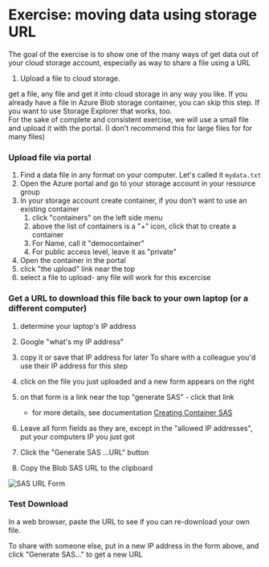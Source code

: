 # Exercise: moving data using storage URL

The goal of the exercise is to show one of the many ways of get data out of your cloud storage account, 
especially as way to share a file using a URL

1. Upload a file to cloud storage. 

get a file, any file and get it into cloud storage in any way you like.  If you already have a file in 
Azure Blob storage container, you can skip this step.  If you want to use Storage Explorer that works, too.  
For the sake of complete and consistent exercise, we will use a small file and upload it with the portal. 
(I don't recommend this for large files for for many files)


### Upload file via portal

1. Find a data file in any format on your computer.   Let's called it `mydata.txt`
1. Open the Azure portal and go to your storage account in your resource group
1. In your storage account create container, if you don't want to use an existing container
    1. click "containers" on the left side menu
    1. above the list of containers is a "+" icon, click that to create a container
    1. For Name, call it "democontainer"
    1. For public access level, leave it as "private"
1. Open the container in the portal
1. click "the upload" link near the top
1. select a file to upload- any file will work for this excercise

### Get a URL to download this file back to your own laptop (or a different computer)

1. determine your laptop's IP address
  1. Google "what's my IP address"
  1. copy it or save that IP address for later
  To share with a colleague you'd use their IP address for this step

1. click on the file you just uploaded and a new form appears on the right
1. on that form is a link near the top "generate SAS"  - click that link
    - for more details, see documentation [Creating Container SAS](creating_a_container_sas_token_from_the_azure_portal.md)
1. Leave all form fields as they are, except in the "allowed IP addresses", put your computers IP you just got
1. Click the "Generate SAS ...URL" button
1. Copy the Blob SAS URL to the clipboard

![SAS URL Form](../img/activities/storage_sas_url_form.png)

### Test Download

In a web browser, paste the URL to see if you can re-download your own file. 

To share with someone else, put in a new IP address in the form above, and click "Generate SAS..." to get a new URL

